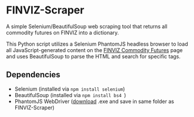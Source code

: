 # FINVIZ-Scraper
A simple Selenium/BeautifulSoup web scraping tool that returns all commodity futures on FINVIZ into a dictionary.

This Python script utilizes a Selenium PhantomJS headless browser to load all JavaScript-generated content on the [FINVIZ Commodity Futures](https://finviz.com/futures.ashx) page and uses BeautifulSoup to parse the HTML and search for specific tags.

## Dependencies
 - Selenium (installed via `npm install selenium`)
 - BeautifulSoup (installed via `npm install bs4 `)
 - PhantomJS WebDriver ([download](http://phantomjs.org/download.html) .exe and save in same folder as FINVIZ-Scraper)

